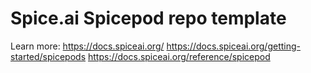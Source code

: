 # Spice.ai Spicepod repo template

Learn more:
https://docs.spiceai.org/
https://docs.spiceai.org/getting-started/spicepods
https://docs.spiceai.org/reference/spicepod
